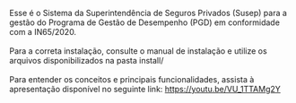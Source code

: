 Esse é o Sistema da Superintendência de Seguros Privados (Susep) para a gestão do Programa de Gestão de Desempenho (PGD) em conformidade com a IN65/2020.
<br><br>
Para a correta instalação, consulte o manual de instalação e utilize os arquivos disponibilizados na pasta install/<br><br>
Para entender os conceitos e principais funcionalidades, assista à apresentação disponível no seguinte link: https://youtu.be/VU_1TTAMg2Y
